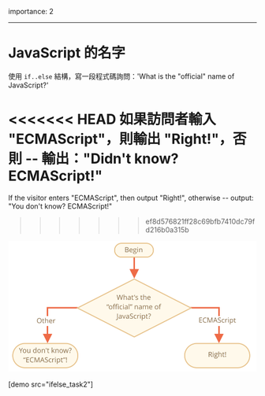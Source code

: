 importance: 2

---

# JavaScript 的名字

使用 `if..else` 結構，寫一段程式碼詢問：'What is the "official" name of JavaScript?'

<<<<<<< HEAD
如果訪問者輸入 "ECMAScript"，則輸出 "Right!"，否則 -- 輸出："Didn't know? ECMAScript!"
=======
If the visitor enters "ECMAScript", then output "Right!", otherwise -- output: "You don't know? ECMAScript!"
>>>>>>> ef8d576821ff28c69bfb7410dc79fd216b0a315b

![](ifelse_task2.svg)

[demo src="ifelse_task2"]
